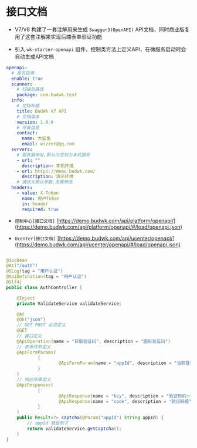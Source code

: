 # 接口文档

* V7/V8 构建了一套注解用来生成 `Swagger3(OpenAPI)` API文档，同时商业版复用了这套注解来实现后端表单验证功能

* 引入 `wk-starter-openapi` 组件，控制类方法上定义API，在微服务启动时会自动生成API文档

```yaml
openapi:
  # 是否启用
  enable: true
  scanner:
    # 扫描包路径
    package: com.budwk.test
  info:
    # 文档标题
    title: BudWk V7 API
    # 文档版本
    version: 1.0.0
    # 作者信息
    contact:
      name: 大鲨鱼
      email: wizzer@qq.com
  servers:
    # 服务器地址,默认为空则为本机服务
    - url: ""
      description: 本机环境
    - url: https://demo.budwk.com/
      description: 演示环境
    # 请求头默认参数,无需修改
  headers:
    - value: X-Token
      name: 用户Token
      in: header
      required: true
```

* `控制中心[接口文档]` [https://demo.budwk.com/api/platform/openapi/](https://demo.budwk.com/api/platform/openapi/#/load/openapi.json)
  
* `Ucenter[接口文档]` [https://demo.budwk.com/api/ucenter/openapi/](https://demo.budwk.com/api/ucenter/openapi/#/load/openapi.json)


```java

@IocBean
@At("/auth")
@SLog(tag = "用户认证")
@ApiDefinition(tag = "用户认证")
@Slf4j
public class AuthController {

    @Inject
    private ValidateService validateService;

    @At
    @Ok("json")
    // GET POST 必须定义
    @GET
    // 接口定义
    @ApiOperation(name = "获取验证码", description = "图形验证码")
    // 表单传参定义
    @ApiFormParams(
            {
                    @ApiFormParam(name = "appId", description = "当前登录的应用ID")
            }
    )
    // 响应结果定义
    @ApiResponses(
            {
                    @ApiResponse(name = "key", description = "验证码的一次性key"),
                    @ApiResponse(name = "code", description = "验证码值")
            }
    )
    public Result<?> captcha(@Param("appId") String appId) {
        // appId 我是例子
        return validateService.getCaptcha();
    }
}

```